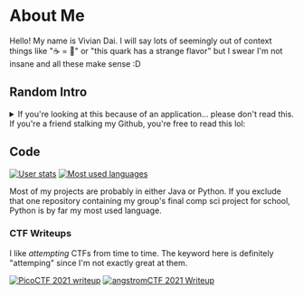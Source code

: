# About Me

Hello! My name is Vivian Dai. I will say lots of seemingly out of context things like "☕ = 🍩" or "this quark has a strange flavor" but I swear I'm not insane and all these make sense :D

## Random Intro

<details>

<summary>If you're looking at this because of an application... please don't read this. If you're a friend stalking my Github, you're free to read this lol:</summary>

Have you heard of the [million monkey theorem](https://en.wikipedia.org/wiki/Infinite_monkey_theorem) before? If you have a million monkeys who each spend a million years typing at a typewriter, somewhere, eventually, collectively, the entire works of Shakespeare will be typed out. In one of Janet Tashjian's works (I think this is right), it mentions the works of Shakespeare will not be the only thing that gets typed out. Somewhere along the way, several other important works will be typed out as well. However, most of the things the monkeys type is still giberish. This theorem is an accurate representation of how I work. I am but a mindless monkey who types things until things work. 🐒

</details>

## Code

[![User stats](https://github-readme-stats.vercel.app/api?username=vivian-dai&show_icons=true&theme=tokyonight)](https://github.com/anuraghazra/github-readme-stats)
[![Most used languages](https://github-readme-stats.vercel.app/api/top-langs/?username=vivian-dai&theme=tokyonight&layout=compact&langs_count=8)](https://github.com/anuraghazra/github-readme-stats)

Most of my projects are probably in either Java or Python. If you exclude that one repository containing my group's final comp sci project for school, Python is by far my most used language.

### CTF Writeups

I like *attempting* CTFs from time to time. The keyword here is definitely "attemping" since I'm not exactly great at them.

[![PicoCTF 2021 writeup](https://github-readme-stats.vercel.app/api/pin/?username=vivian-dai&repo=picoCTF2021-Writeup&theme=tokyonight)](https://github.com/vivian-dai/PicoCTF2021-Writeup)
[![angstromCTF 2021 Writeup](https://github-readme-stats.vercel.app/api/pin/?username=vivian-dai&repo=angstromCTF-2021-Writeup&theme=tokyonight)](https://github.com/vivian-dai/angstromCTF-2021-Writeup)

<!--
**vivian-dai/vivian-dai** is a ✨ _special_ ✨ repository because its `README.md` (this file) appears on your GitHub profile.

Here are some ideas to get you started:

- 🔭 I’m currently working on ...
- 🌱 I’m currently learning ...
- 👯 I’m looking to collaborate on ...
- 🤔 I’m looking for help with ...
- 💬 Ask me about ...
- 📫 How to reach me: ...
- 😄 Pronouns: ...
- ⚡ Fun fact: ...
-->
